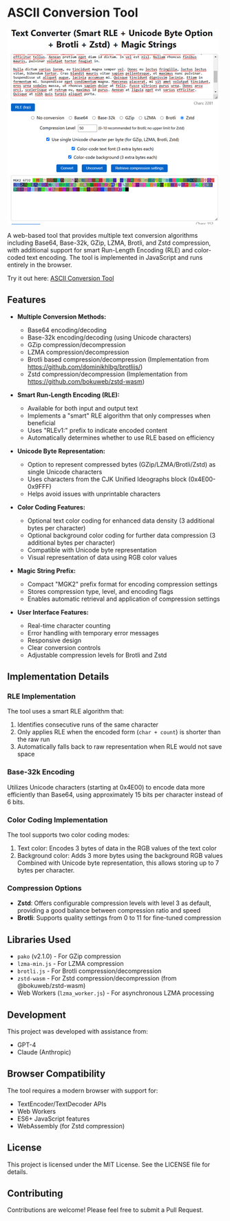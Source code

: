 # ASCII Conversion Tool

![Screenshot of the webpage](./screenshot4.png)

A web-based tool that provides multiple text conversion algorithms including Base64, Base-32k, GZip, LZMA, Brotli, and Zstd compression, with additional support for smart Run-Length Encoding (RLE) and color-coded text encoding. The tool is implemented in JavaScript and runs entirely in the browser.

Try it out here: [ASCII Conversion Tool](https://pseudopode.github.io/ascii_conversion/)

## Features

- **Multiple Conversion Methods:**
  - Base64 encoding/decoding
  - Base-32k encoding/decoding (using Unicode characters)
  - GZip compression/decompression
  - LZMA compression/decompression
  - Brotli based compression/decompression (Implementation from https://github.com/dominikhlbg/brotlijs/)
  - Zstd compression/decompression (Implementation from https://github.com/bokuweb/zstd-wasm)

- **Smart Run-Length Encoding (RLE):**
  - Available for both input and output text
  - Implements a "smart" RLE algorithm that only compresses when beneficial
  - Uses "RLEv1:" prefix to indicate encoded content
  - Automatically determines whether to use RLE based on efficiency

- **Unicode Byte Representation:**
  - Option to represent compressed bytes (GZip/LZMA/Brotli/Zstd) as single Unicode characters
  - Uses characters from the CJK Unified Ideographs block (0x4E00-0x9FFF)
  - Helps avoid issues with unprintable characters

- **Color Coding Features:**
  - Optional text color coding for enhanced data density (3 additional bytes per character)
  - Optional background color coding for further data compression (3 additional bytes per character)
  - Compatible with Unicode byte representation
  - Visual representation of data using RGB color values

- **Magic String Prefix:**
  - Compact "MGK2" prefix format for encoding compression settings
  - Stores compression type, level, and encoding flags
  - Enables automatic retrieval and application of compression settings

- **User Interface Features:**
  - Real-time character counting
  - Error handling with temporary error messages
  - Responsive design
  - Clear conversion controls
  - Adjustable compression levels for Brotli and Zstd

## Implementation Details

### RLE Implementation
The tool uses a smart RLE algorithm that:
1. Identifies consecutive runs of the same character
2. Only applies RLE when the encoded form (`char + count`) is shorter than the raw run
3. Automatically falls back to raw representation when RLE would not save space

### Base-32k Encoding
Utilizes Unicode characters (starting at 0x4E00) to encode data more efficiently than Base64, using approximately 15 bits per character instead of 6 bits.

### Color Coding Implementation
The tool supports two color coding modes:
1. Text color: Encodes 3 bytes of data in the RGB values of the text color
2. Background color: Adds 3 more bytes using the background RGB values
Combined with Unicode byte representation, this allows storing up to 7 bytes per character.

### Compression Options
- **Zstd**: Offers configurable compression levels with level 3 as default, providing a good balance between compression ratio and speed
- **Brotli**: Supports quality settings from 0 to 11 for fine-tuned compression

## Libraries Used
- `pako` (v2.1.0) - For GZip compression
- `lzma-min.js` - For LZMA compression
- `brotli.js` - For Brotli compression/decompression
- `zstd-wasm` - For Zstd compression/decompression (from @bokuweb/zstd-wasm)
- Web Workers (`lzma_worker.js`) - For asynchronous LZMA processing

## Development

This project was developed with assistance from:
- GPT-4
- Claude (Anthropic)

## Browser Compatibility

The tool requires a modern browser with support for:
- TextEncoder/TextDecoder APIs
- Web Workers
- ES6+ JavaScript features
- WebAssembly (for Zstd compression)

## License

This project is licensed under the MIT License. See the LICENSE file for details.

## Contributing

Contributions are welcome! Please feel free to submit a Pull Request.